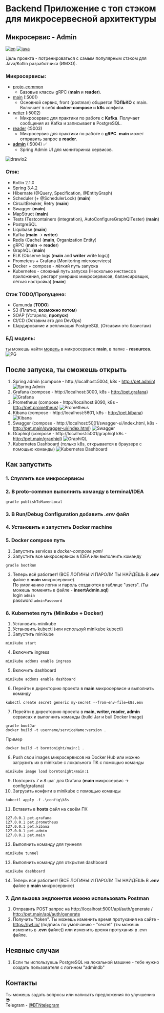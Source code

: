 # Backend Приложение с топ стэком для микросервесной архитектуры
## Микросервис - Admin
[![en](https://img.shields.io/badge/lang-en-green.svg)](https://github.com/BornToNight/admin-kotlin/blob/main/README.md)
[![java](https://img.shields.io/badge/java-blue.svg)](https://github.com/BornToNight/admin/blob/main/README.ru.md)

Цель проекта - потренироваться с самым популярным стэком для Java/Kotlin разработчика (ИМХО).

### Микросервисы:
- [proto-common](https://github.com/BornToNight/proto-common)
  - Базовые классы gRPC (**main** и **reader**).
- [main](https://github.com/BornToNight/main-kotlin) (:5001)
  - Основной сервис, front (postman) общается **ТОЛЬКО** с main. Включает в себя **docker-compose** и **k8s** конфиги.
- [writer](https://github.com/BornToNight/writer-kotlin) (:5002)
  - Микросервис для практики по работе с **Kafka**. Получает сообщения из Kafka и записывает в PostgreSQL.
- [reader](https://github.com/BornToNight/reader-kotlin) (:5003)
  - Микросервис для практики по работе с **gRPC**. **main** может отправить запрос в **reader**.
- [**admin**](https://github.com/BornToNight/admin-kotlin) (:5004) :white_check_mark:
  - Spring Admin UI для мониторинка сервисов.

![drawio2](https://github.com/user-attachments/assets/cd5bb990-c4b6-4c34-8477-1e75c0c68cf5)

### Стэк:
- Kotlin 2.1.0
- Spring 3.4.2
- Hibernate (@Query, Specification, @EntityGraph)
- Scheduler (+ @SchedulerLock) (**main**)
- CircuitBreaker, Retry (**main**)
- Swagger (**main**)
- MapStruct (**main**)
- Tests (Testcontainers (integration), AutoConfigureGraphQlTester) (**main**)
- PostgreSQL
- Liquibase (**main**)
- Kafka (**main** -> **writer**)
- Redis (Cache) (**main**, Organization Entity)
- gRPC (**main** -> **reader**)
- GraphQL (**main**)
- ELK (Observe logs (**main** and **writer** write logs))
- Prometeus + Grafana (Monitoring microservices)
- Docker + compose - лёгкий путь запуска
- Kubernetes - сложный путь запуска (Несколько инстансов приложения, рестарт умерших микросервисов, балансировщик, лёгкая настройка) (**main**)

### Стэк TODO/Пропущено:
- Camunda (**TODO**)
- S3 (Платно, **возможно потом**)
- SOAP (Устарело, **пропуск**)
- CI/CD (Оставим это для DevOps)
- Шардирование и репликация PostgreSQL (Отсавим это базистам)

### БД модель:
ты можешь найти [модель](https://github.com/BornToNight/main/blob/main/src/main/resources/example.dbm) в микросервисе **main**, в папке - **resources**.
![PG](https://github.com/user-attachments/assets/5fe4e4ea-ec33-448d-9849-c20952a66248)

## После запуска, ты сможешь открыть
1. Spring admin (compose - http://localhost:5004, k8s - http://pet.admin)
![Spring Admin](https://github.com/user-attachments/assets/76484c16-8e40-4ecb-949d-afe950ffb1b6)
2. Grafana (compose - http://localhost:3000, k8s - http://pet.grafana)
![Grafana](https://github.com/user-attachments/assets/f9244000-df7e-4d7b-b29f-710d3de314b4)
3. Prometheus (compose - http://localhost:9090, k8s - http://pet.prometheus)
![Prometheus](https://github.com/user-attachments/assets/5da375cf-1e04-4175-bd46-6fc6be8df889)
4. Kibana (compose - http://localhost:5601, k8s - http://pet.kibana)
![Kibana](https://github.com/user-attachments/assets/0a6d9fc5-4608-439a-a137-35ebe3527a5e)
5. Swagger (compose - http://localhost:5001/swagger-ui/index.html, k8s - http://pet.main/swagger-ui/index.html)
![Swagger](https://github.com/user-attachments/assets/8e8e0fcc-06e3-4aa7-8596-682e95d08707)
6. Graphiql (compose - http://localhost:5001/graphiql k8s - http://pet.main/graphiql)
![GraphiQL](https://github.com/user-attachments/assets/05f56c49-36e8-45a2-85b0-1fd0edbeb3ec)
7. Kubernetes Dashboard (только k8s, открывается в браузере с помощью команды)
![Kubernetes Dashboard](https://github.com/user-attachments/assets/201e0933-0f4b-428f-9487-59c691af6061)

## Как запустить

### 1. Спуллить все микросервисы

### 2. В **proto-common** выполнить команду в terminal/IDEA

```
gradle publishToMavenLocal
```

### 3. В Run/Debug Configuration добавить *.env* файл

### 4. Установить и запустить Docker machine

### 5. **Docker compose путь**
1. Запустить services в *docker-compose.yaml*
2. Запустить все микросервисы в IDEA или выполнить команду
```
gradle bootRun
```
3. Теперь всё работает! (ВСЕ ЛОГИНЫ И ПАРОЛИ ТЫ НАЙДЁШЬ В **.env** файле в **main** микросервисе). <br>
По умолчанию логин и пароль создаются в таблице "users". (Ты можешь поменять в файле - **insertAdmin.sql**) <br>
login ```admin``` <br>
password ```adminPassword```

### 6. **Kubernetes путь (Minikube + Docker)**
1. Установить minikube
2. Установить kubectl (или используй minikube kubectl)
3. Запустить minikube
```
minikube start
```
4. Включить ingress
```
minikube addons enable ingress
```
5. Включить dashboard
```
minikube addons enable dashboard
```
6. Перейти в директорию проекта в **main** микросервисе и выполнить команду
```
kubectl create secret generic my-secret --from-env-file=k8s.env
```
7. Перейти в директорию проекта в **main, writer, reader, admin** сервисах и выполнить команды (build Jar и buil Docker Image)
```
gradle bootJar
docker build -t username/serviceName:version .
```
  Пример
```
docker build -t borntonight/main:1 .
```
8. Push свои images микросервисов на Docker Hub или можно загрузить их в minikube с локального ПК с помощью команды
```
minikube image load borntonight/main:1
```
9. Повторить 7 и 8 шаг для Grafana (**main** микросервис -> config/grafana)
10. Загрузить конфиги в minikube с помощью команды
```
kubectl apply -f .\config\k8s
```
11. Вставить в **hosts** файл на своём ПК
```
127.0.0.1 pet.grafana
127.0.0.1 pet.prometheus
127.0.0.1 pet.kibana
127.0.0.1 pet.admin
127.0.0.1 pet.main
```
12. Выполнить команду для туннеля
```
minikube tunnel
```
13. Выполнить команду для открытия dashboard
```
minikube dashboard
```
14. Теперь всё работает! (ВСЕ ЛОГИНЫ И ПАРОЛИ ТЫ НАЙДЁШЬ В **.env** файле в **main** микросервисе)

### 7. Для вызова эндпоинтов можно использовать Postman
1. Отправить POST запрос на http://localhost:5001/api/auth/generate / http://pet.main/api/auth/generate <br>
2. Получить "token". Ты можешь изменить время протухания на сайте - https://jwt.io/ (подпись по умолчанию - "secret" (ты можешь изменить в **.evn** файле)) или изменить время протухания в .evn файле.

## Неявные случаи
1. Если ты используешь PostgreSQL на локальной машине - тебе нужно создать пользователя с логином "admindb"

## Контакты
Ты можешь задать вопросы или написать предложения по улучшению :sunglasses: <br>
Telegram - [@BTNtelegram](https://t.me/BTNtelegram)
